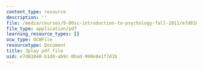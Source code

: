 ```yaml
---
content_type: resource
description: ''
file: /media/courses/9-00sc-introduction-to-psychology-fall-2011/e7d81048b1d8ab9c0bad990e8e1f7d1b_Vko17una2Zw.pdf
file_type: application/pdf
learning_resource_types: []
ocw_type: OCWFile
resourcetype: Document
title: 3play pdf file
uid: e7d81048-b1d8-ab9c-0bad-990e8e1f7d1b
---
```

